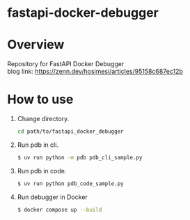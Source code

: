 # fastapi-docker-debugger
# Overview
Repository for FastAPI Docker Debugger\
blog link: https://zenn.dev/hosimesi/articles/95158c687ec12b


# How to use
1. Change directory.
    ```bash
    cd path/to/fastapi_docker_debugger
    ```
2. Run pdb in cli.
    ```bash
    $ uv run python -m pdb pdb_cli_sample.py
    ```
3. Run pdb in code.
    ```bash
    $ uv run python pdb_code_sample.py
    ```
4. Run debugger in Docker
    ```bash
    $ docker compose up --build
    ```
